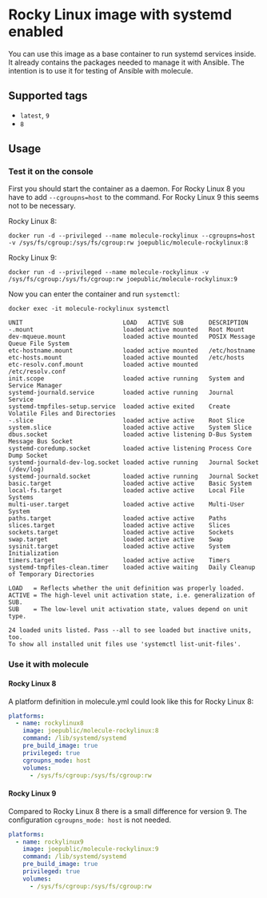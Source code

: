 # Rocky Linux image with systemd enabled

You can use this image as a base container to run systemd services inside. It already contains the packages needed to manage it with Ansible. The intention is to use it for testing of Ansible with molecule.

## Supported tags
 - `latest`, `9`
 - `8`

## Usage

### Test it on the console

First you should start the container as a daemon. For Rocky Linux 8 you have to add `--cgroupns=host` to the command. For Rocky Linux 9 this seems not to be necessary.

Rocky Linux 8:

`docker run -d --privileged --name molecule-rockylinux --cgroupns=host -v /sys/fs/cgroup:/sys/fs/cgroup:rw joepublic/molecule-rockylinux:8`

Rocky Linux 9:

`docker run -d --privileged --name molecule-rockylinux -v /sys/fs/cgroup:/sys/fs/cgroup:rw joepublic/molecule-rockylinux:9`

Now you can enter the container and run `systemctl`:

`docker exec -it molecule-rockylinux systemctl`

```
UNIT                            LOAD   ACTIVE SUB       DESCRIPTION
-.mount                         loaded active mounted   Root Mount
dev-mqueue.mount                loaded active mounted   POSIX Message Queue File System
etc-hostname.mount              loaded active mounted   /etc/hostname
etc-hosts.mount                 loaded active mounted   /etc/hosts
etc-resolv.conf.mount           loaded active mounted   /etc/resolv.conf
init.scope                      loaded active running   System and Service Manager
systemd-journald.service        loaded active running   Journal Service
systemd-tmpfiles-setup.service  loaded active exited    Create Volatile Files and Directories
-.slice                         loaded active active    Root Slice
system.slice                    loaded active active    System Slice
dbus.socket                     loaded active listening D-Bus System Message Bus Socket
systemd-coredump.socket         loaded active listening Process Core Dump Socket
systemd-journald-dev-log.socket loaded active running   Journal Socket (/dev/log)
systemd-journald.socket         loaded active running   Journal Socket
basic.target                    loaded active active    Basic System
local-fs.target                 loaded active active    Local File Systems
multi-user.target               loaded active active    Multi-User System
paths.target                    loaded active active    Paths
slices.target                   loaded active active    Slices
sockets.target                  loaded active active    Sockets
swap.target                     loaded active active    Swap
sysinit.target                  loaded active active    System Initialization
timers.target                   loaded active active    Timers
systemd-tmpfiles-clean.timer    loaded active waiting   Daily Cleanup of Temporary Directories

LOAD   = Reflects whether the unit definition was properly loaded.
ACTIVE = The high-level unit activation state, i.e. generalization of SUB.
SUB    = The low-level unit activation state, values depend on unit type.

24 loaded units listed. Pass --all to see loaded but inactive units, too.
To show all installed unit files use 'systemctl list-unit-files'.
```

### Use it with molecule

#### Rocky Linux 8

A platform definition in molecule.yml could look like this for Rocky Linux 8:

```yaml
platforms:
  - name: rockylinux8
    image: joepublic/molecule-rockylinux:8
    command: /lib/systemd/systemd
    pre_build_image: true
    privileged: true
    cgroupns_mode: host
    volumes:
      - /sys/fs/cgroup:/sys/fs/cgroup:rw
```

#### Rocky Linux 9

Compared to Rocky Linux 8 there is a small difference for version 9. The configuration `cgroupns_mode: host` is not needed.

```yaml
platforms:
  - name: rockylinux9
    image: joepublic/molecule-rockylinux:9
    command: /lib/systemd/systemd
    pre_build_image: true
    privileged: true
    volumes:
      - /sys/fs/cgroup:/sys/fs/cgroup:rw
```
